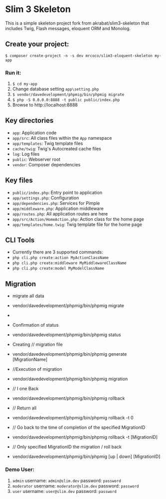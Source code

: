 # Slim 3 Skeleton

This is a simple skeleton project fork from akrabat/slim3-skeleton that includes Twig, Flash messages, eloquent ORM and Monolog.

## Create your project:

    $ composer create-project -n -s dev mrcoco/slim3-eloquent-skeleton my-app

### Run it:

1. `$ cd my-app`
2. Change database setting `app\setting.php`
3. `$ vendor/davedevelopment/phpmig/bin/phpmig migrate`
4. `$ php -S 0.0.0.0:8888 -t public public/index.php`
5. Browse to http://localhost:8888

## Key directories

* `app`: Application code
* `app/src`: All class files within the `App` namespace
* `app/templates`: Twig template files
* `cache/twig`: Twig's Autocreated cache files
* `log`: Log files
* `public`: Webserver root
* `vendor`: Composer dependencies

## Key files

* `public/index.php`: Entry point to application
* `app/settings.php`: Configuration
* `app/dependencies.php`: Services for Pimple
* `app/middleware.php`: Application middleware
* `app/routes.php`: All application routes are here
* `app/src/Action/HomeAction.php`: Action class for the home page
* `app/templates/home.twig`: Twig template file for the home page

## CLI Tools
* Currently there are 3 supported commands:
* `php cli.php create:action MyActionClassName`
* `php cli.php create:middleware MyMiddlewareClassName`
* `php cli.php create:model MyModelClassName`

## Migration
*  migrate all data
* vendor/davedevelopment/phpmig/bin/phpmig migrate
*
* Confirmation of status
* vendor/davedevelopment/phpmig/bin/phpmig status

* Creating // migration file
* vendor/davedevelopment/phpmig/bin/phpmig generate [MigrationName]

* //Execution of migration
* vendor/davedevelopment/phpmig/bin/phpmig migration

* // I one Back
* vendor/davedevelopment/phpmig/bin/phpmig rollback

* // Return all
* vendor/davedevelopment/phpmig/bin/phpmig rollback -t 0

* // Go back to the time of completion of the specified MigrationID
* vendor/davedevelopment/phpmig/bin/phpmig rollback -t [MigrationID]

* // Only specified MigrationID the migration / roll back
* vendor/davedevelopment/phpmig/bin/phpmig [up | down] [MigrationID]

### Demo User:

1. `admin` username: `admin@slim.dev` password: `password` 
2. `moderator` username: `moderator@slim.dev` password: `password` 
3. `user` username: `user@slim.dev` password: `password` 
